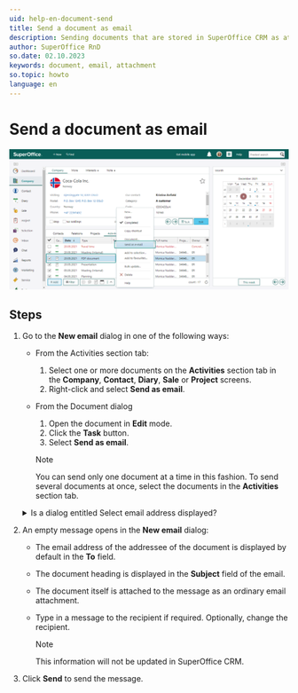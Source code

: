 ```yaml
---
uid: help-en-document-send
title: Send a document as email
description: Sending documents that are stored in SuperOffice CRM as attachments in emails is quick and easy.
author: SuperOffice RnD
so.date: 02.10.2023
keywords: document, email, attachment
so.topic: howto
language: en
---
```


# Send a document as email

![Find the document in SuperOffice CRM, right click and select Send as e-mail, the email dialog opens and you are ready to send -screenshot][img1]

## Steps

1. Go to the **New email** dialog in one of the following ways:
    * From the Activities section tab:
        1. Select one or more documents on the **Activities** section tab in the **Company**, **Contact**, **Diary**, **Sale** or **Project** screens.
        2. Right-click and select **Send as email**.
    * From the Document dialog
        1. Open the document in **Edit** mode.
        2. Click the **Task** button.
        3. Select **Send as email**.

        > [!NOTE]
        > You can send only one document at a time in this fashion. To send several documents at once, select the documents in the **Activities** section tab.

    <details><summary>Is a dialog entitled Select email address displayed?</summary>

    If the dialog is displayed:

    1. Choose the company to send the document to in the company field. By default the company that is active in the **Company** screen is shown. Here you can also use [FastSearcher][1] or [The History list][2]. Once you have chosen a company, their email address is displayed next to the company field.

    2. To send it to a specific person in the company, choose from the available alternatives in the list box for contacts. Once you have chosen a contact, their email address is displayed next to the list box for contacts.

    3. Under **Selected email address** there is now displayed the email address or correctly-formatted fax number for the selected company (or contact if you specified one). To send to a different email address or fax number, enter that here.
    4. Click **Next** to send the document.
    </details>

2. An empty message opens in the **New email** dialog:

    * The email address of the addressee of the document is displayed by default in the **To** field.
    * The document heading is displayed in the **Subject** field of the email.
    * The document itself is attached to the message as an ordinary email attachment.
    * Type in a message to the recipient if required. Optionally, change the recipient.

        > [!NOTE]
        > This information will not be updated in SuperOffice CRM.

3. Click **Send** to send the message.

<!-- Referenced links -->
[1]: ../../search-options/learn/using-fastsearcher.md
[2]: ../../search-options/learn/using-history-list.md

<!-- Referenced images -->
[img1]: media/email-document-send-as-email.png

